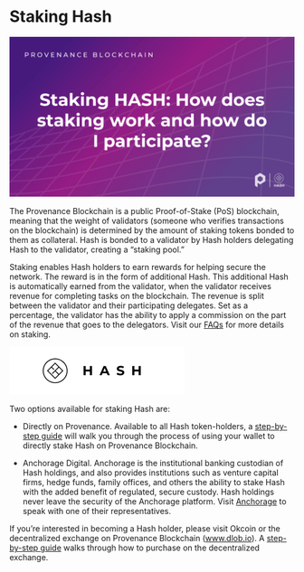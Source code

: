 # Staking Hash

![Staking Hash](/img/discover/Staking_w_Mark.png)

The Provenance Blockchain is a public Proof-of-Stake (PoS) blockchain, meaning that the weight of validators (someone 
who verifies transactions on the blockchain) is determined by the amount of staking tokens bonded to them as collateral. 
Hash is bonded to a validator by Hash holders delegating Hash to the validator, creating a “staking pool.”

Staking enables Hash holders to earn rewards for helping secure the network. The reward is in the form of additional 
Hash. This additional Hash is automatically earned from the validator, when the validator receives revenue for 
completing tasks on the blockchain. The revenue is split between the validator and their participating delegates. Set 
as a percentage, the validator has the ability to apply a commission on the part of the revenue that goes to the 
delegators. Visit our [FAQs](/docs/pb/faq/delegator-faq.md) for more details on staking.

![Hash Logo](/img/hash_logo_mark.png)

Two options available for staking Hash are:

- Directly on Provenance. Available to all Hash token-holders, a [step-by-step guide](https://provenance.io/delegate-hash) will walk you through the process 
of using your wallet to directly stake Hash on Provenance Blockchain.

- Anchorage Digital. Anchorage is the institutional banking custodian of Hash holdings, and also provides institutions 
such as venture capital firms, hedge funds, family offices, and others the ability to stake Hash with the added 
benefit of regulated, secure custody. Hash holdings never leave the security of the Anchorage platform. 
Visit [Anchorage](https://www.anchorage.com/get-started/) to speak with one of their representatives.

If you’re interested in becoming a Hash holder, please visit Okcoin or the decentralized exchange on 
Provenance Blockchain (www.dlob.io). A [step-by-step guide](https://provenance.io/purchase-hash) walks through how to purchase on the decentralized exchange.